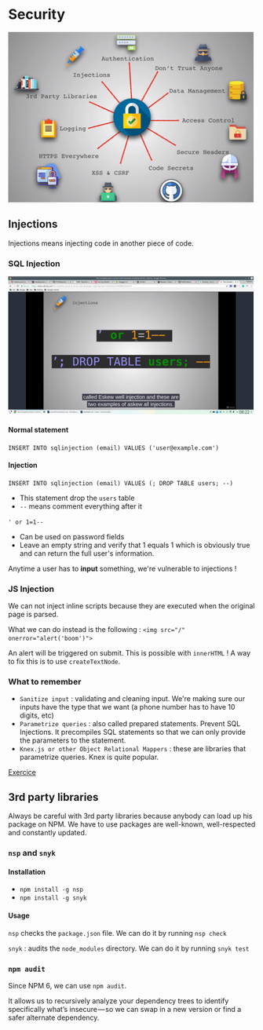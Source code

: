 # Security

<img src="star.png" width="500px">

## Injections

Injections means injecting code in another piece of code.

### SQL Injection

<img src="sql_injection.png" width="500px">

#### Normal statement

`INSERT INTO sqlinjection (email) VALUES ('user@example.com')`

#### Injection

`INSERT INTO sqlinjection (email) VALUES (; DROP TABLE users; --)` 

- This statement drop the `users` table
- `--` means comment everything after it

`' or 1=1--`

- Can be used on password fields
- Leave an empty string and verify that 1 equals 1 which is obviously true and can return the full user's information.

Anytime a user has to **input** something, we're vulnerable to injections !

### JS Injection

We can not inject inline scripts because they are executed when the original page is parsed.

What we can do instead is the following : `<img src="/" onerror="alert('boom')">`

An alert will be triggered on submit. This is possible with `innerHTML` ! A way to fix this is to use `createTextNode`.

### What to remember

- `Sanitize input` : validating and cleaning input. We're making sure our inputs have the type that we want (a phone number has to have 10 digits, etc)
- `Parametrize queries` : also called prepared statements. Prevent SQL Injections. It precompiles SQL statements so that we can only provide the parameters to the statement.
- `Knex.js or other Object Relational Mappers` : these are libraries that parametrize queries. Knex is quite popular.

[Exercice](https://www.hacksplaining.com/exercises/sql-injection#/start)

## 3rd party libraries

Always be careful with 3rd party libraries because anybody can load up his package on NPM. We have to use packages are well-known, well-respected and constantly updated.

### `nsp` and `snyk`

#### Installation

* `npm install -g nsp`
* `npm install -g snyk`

#### Usage

`nsp` checks the `package.json` file. We can do it by running `nsp check`

`snyk` : audits the `node_modules` directory. We can do it by running `snyk test`

### `npm audit`

Since NPM 6, we can use `npm audit`.

It allows us to recursively analyze your dependency trees to identify specifically what’s insecure — so we can swap in a new version or find a safer alternate dependency.

